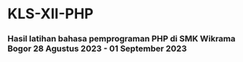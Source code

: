 # KLS-XII-PHP
### Hasil latihan bahasa pemprograman PHP di SMK Wikrama Bogor 28 Agustus 2023 - 01 September 2023
